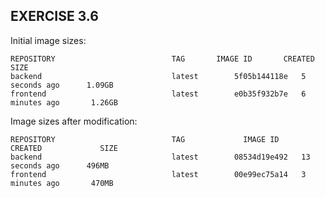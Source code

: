 ## EXERCISE 3.6
Initial image sizes:
```shell
REPOSITORY                          TAG       IMAGE ID       CREATED          SIZE
backend                             latest        5f05b144118e   5 seconds ago      1.09GB
frontend                            latest        e0b35f932b7e   6 minutes ago       1.26GB
```
Image sizes after modification:
```shell
REPOSITORY                          TAG             IMAGE ID       CREATED             SIZE
backend                             latest        08534d19e492   13 seconds ago      496MB
frontend                            latest        00e99ec75a14   3 minutes ago       470MB
```

